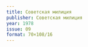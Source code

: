 ```yaml
---
title: Советская милиция
publisher: Советская милиция
year: 1978
issue: 09
format: 70×108/16
---
```

